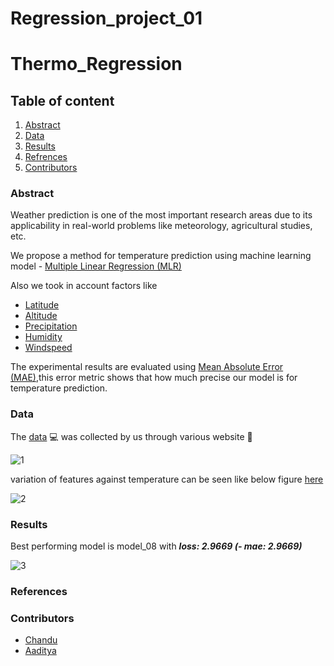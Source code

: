 # Regression_project_01
# Thermo_Regression

## Table of content
1. [Abstract](https://github.com/adijams01/thermo_regression_01/blob/main/README.md#abstract)
2. [Data](https://github.com/adijams01/thermo_regression_01/blob/main/README.md#data)
3. [Results](https://github.com/adijams01/thermo_regression_01/blob/main/README.md#results)
4. [Refrences](https://github.com/adijams01/thermo_regression_01/blob/main/README.md#results) 
5. [Contributors](https://github.com/adijams01/thermo_regression_01/blob/main/README.md#contributors)
### Abstract
Weather prediction is one of the most important research areas due to its applicability in real-world problems like meteorology, agricultural studies, etc.

We propose a method for temperature prediction using machine learning model - [Multiple Linear Regression (MLR)](https://en.wikipedia.org/wiki/Linear_regression)

 Also we took in account factors like 
* [Latitude](https://en.wikipedia.org/wiki/Latitude)
* [Altitude](https://en.wikipedia.org/wiki/Altitude)
* [Precipitation](https://en.wikipedia.org/wiki/Precipitation)
* [Humidity](https://en.wikipedia.org/wiki/Humidity)
* [Windspeed](https://en.wikipedia.org/wiki/Windspeed)

The experimental results are evaluated using  [Mean Absolute Error (MAE)](),this error metric shows that how much precise our model is for temperature prediction.

### Data

The [data](https://github.com/adijams01/thermo_regression_01/blob/main/thermodynamics_csv.csv) :computer: was collected by us through various website :scroll:


![1](https://user-images.githubusercontent.com/92617405/201166911-e191cfae-9f35-485d-b866-b1a36624b994.jpeg)

variation of features against temperature can be seen like below figure [here](https://github.com/adijams01/thermo_regression_01/blob/main/Data_Graphs.ipynb)


![2](https://user-images.githubusercontent.com/92617405/201166975-2aa14538-7689-4ab1-9e1d-ccc18874c209.jpeg)



### Results

Best performing model is model_08 with **_loss: 2.9669 (- mae: 2.9669)_**


![3](https://user-images.githubusercontent.com/92617405/201166844-686d3a3d-75b5-4a37-a55d-8aceb94085c4.jpeg)


### References


### Contributors
* [Chandu](https://github.com/Chandu106)
* [Aaditya](https://github.com/ad5454)
